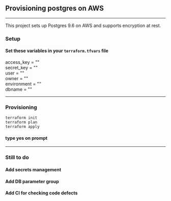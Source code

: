 ## Provisioning postgres on AWS
---
This project sets up  Postgres 9.6 on AWS and supports encryption at rest.

### Setup
#### Set these variables in your ```terraform.tfvars``` file
access_key = ""\
secret_key = ""\
user = ""\
owner = ""\
environment = ""\
dbname = ""

---
### Provisioning

```terraform init```\
```terraform plan```\
```terraform apply```
#### type yes on prompt

---
### Still to do

#### Add secrets management
#### Add DB parameter group
#### Add CI for checking code defects



